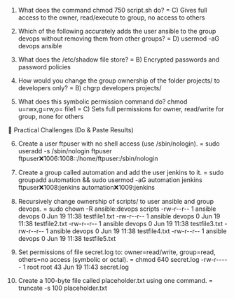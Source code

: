 1. What does the command chmod 750 script.sh do?
= C) Gives full access to the owner, read/execute to group, no access to others

2. Which of the following accurately adds the user ansible to the group devops without removing them from other groups?
= D) usermod -aG devops ansible

3. What does the /etc/shadow file store?
= B) Encrypted passwords and password policies

4. How would you change the group ownership of the folder projects/ to developers only?
= B) chgrp developers projects/

5. What does this symbolic permission command do?
chmod u=rwx,g=rw,o= file1
= C) Sets full permissions for owner, read/write for group, none for others

🔧 Practical Challenges (Do & Paste Results)

6. Create a user ftpuser with no shell access (use /sbin/nologin).
= sudo useradd -s /sbin/nologin ftpuser
  ftpuser:x:1006:1008::/home/ftpuser:/sbin/nologin
 

7. Create a group called automation and add the user jenkins to it.
= sudo groupadd automation && sudo usermod -aG automation jenkins
  ftpuser:x:1008:jenkins
  automation:x:1009:jenkins
 

8. Recursively change ownership of scripts/ to user ansible and group devops.
= sudo chown -R ansible:devops scripts
  -rw-r--r-- 1 ansible devops 0 Jun 19 11:38 testfile1.txt
  -rw-r--r-- 1 ansible devops 0 Jun 19 11:38 testfile2.txt
  -rw-r--r-- 1 ansible devops 0 Jun 19 11:38 testfile3.txt
  -rw-r--r-- 1 ansible devops 0 Jun 19 11:38 testfile4.txt
  -rw-r--r-- 1 ansible devops 0 Jun 19 11:38 testfile5.txt
 

9. Set permissions of file secret.log to: owner=read/write, group=read, others=no access (symbolic or octal).
=  chmod 640 secret.log 
  -rw-r----- 1 root    root   43 Jun 19 11:43 secret.log


10. Create a 100-byte file called placeholder.txt using one command.
= truncate -s 100 placeholder.txt 

